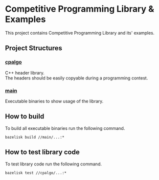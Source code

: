 # Competitive Programming Library & Examples

This project contains Competitive Programming Library and its' examples.

## Project Structures

### [cpalgo](./cpalgo)

C++ header library.  
The headers should be easily copyable during a programming contest.

### [main](./main)

Executable binaries to show usage of the library.

## How to build

To build all executable binaries run the following command.

```shell
bazelisk build //main/...:*
```

## How to test library code

To test library code run the following command.

```shell
bazelisk test //cpalgo/...:*
```